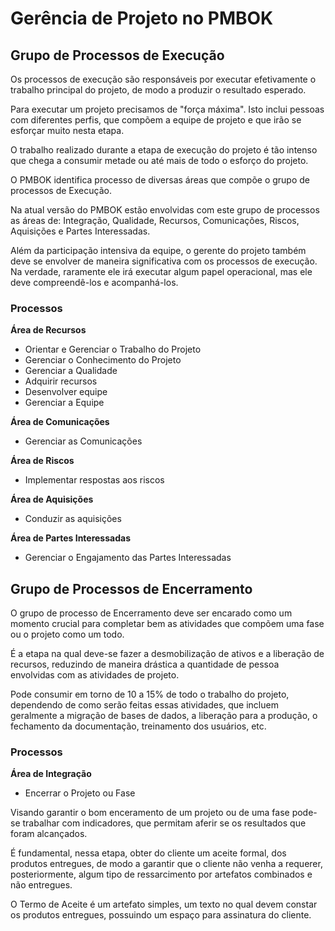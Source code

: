 # Gerência de Projeto no PMBOK

## Grupo de Processos de **Execução**

Os processos de execução são responsáveis por executar efetivamente o trabalho principal do projeto, de modo a produzir o resultado esperado.

Para executar um projeto precisamos de "força máxima". Isto inclui pessoas com diferentes perfis, que compõem a equipe de projeto e que irão se esforçar muito nesta etapa.

O trabalho realizado durante a etapa de execução do projeto é tão intenso que chega a consumir metade ou até mais de todo o esforço do projeto.

O PMBOK identifica processo de diversas áreas que compõe o grupo de processos de Execução.

Na atual versão do PMBOK estão envolvidas com este grupo de processos as áreas de: Integração, Qualidade, Recursos, Comunicações, Riscos, Aquisições e Partes Interessadas.

Além da participação intensiva da equipe, o gerente do projeto também deve se envolver de maneira significativa com os processos de execução. Na verdade, raramente ele irá executar algum papel operacional, mas ele deve compreendê-los e acompanhá-los. 


### Processos

**Área de Recursos**

- Orientar e Gerenciar o Trabalho do Projeto
- Gerenciar o Conhecimento do Projeto
- Gerenciar a Qualidade
- Adquirir recursos
- Desenvolver equipe
- Gerenciar a Equipe

**Área de Comunicações**

- Gerenciar as Comunicações

**Área de Riscos**

- Implementar respostas aos riscos

**Área de Aquisições**

- Conduzir as aquisições

**Área de Partes Interessadas**

- Gerenciar o Engajamento das Partes Interessadas

## Grupo de Processos de **Encerramento**

O grupo de processo de Encerramento deve ser encarado como um momento crucial para completar bem as atividades que compõem uma fase ou o projeto como um todo.

É a etapa na qual deve-se fazer a desmobilização de ativos e a liberação de recursos, reduzindo de maneira drástica a quantidade de pessoa envolvidas com as atividades de projeto.

Pode consumir em torno de 10 a 15% de todo o trabalho do projeto, dependendo de como serão feitas essas atividades, que incluem geralmente a migração de bases de dados, a liberação para a produção, o fechamento da documentação, treinamento dos usuários, etc.

### Processos

**Área de Integração**

- Encerrar o Projeto ou Fase

Visando garantir o bom enceramento de um projeto ou de uma fase pode-se trabalhar com indicadores, que permitam aferir se os resultados que foram alcançados.

É fundamental, nessa etapa, obter do cliente um aceite formal, dos produtos entregues, de modo a garantir que o cliente não venha a requerer, posteriormente, algum tipo de ressarcimento por artefatos combinados e não entregues.

O Termo de Aceite é um artefato simples, um texto no qual devem constar os produtos entregues, possuindo um espaço para assinatura do cliente. 
